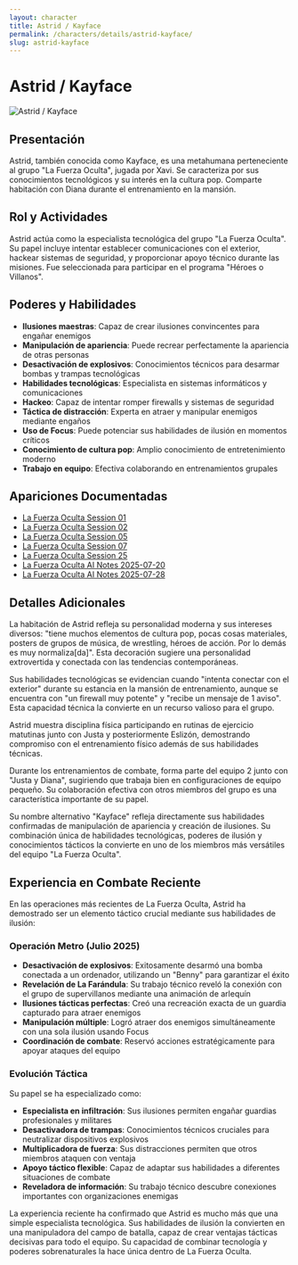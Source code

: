 ```yaml
---
layout: character
title: Astrid / Kayface
permalink: /characters/details/astrid-kayface/
slug: astrid-kayface
---
```


# Astrid / Kayface

<div class="character-photo">
  <img src="{{ site.baseurl }}/assets/img/characters/Astrid_Kayface.png" alt="Astrid / Kayface" />
</div>

## Presentación
Astrid, también conocida como Kayface, es una metahumana perteneciente al grupo "La Fuerza Oculta", jugada por Xavi. Se caracteriza por sus conocimientos tecnológicos y su interés en la cultura pop. Comparte habitación con Diana durante el entrenamiento en la mansión.

## Rol y Actividades
Astrid actúa como la especialista tecnológica del grupo "La Fuerza Oculta". Su papel incluye intentar establecer comunicaciones con el exterior, hackear sistemas de seguridad, y proporcionar apoyo técnico durante las misiones. Fue seleccionada para participar en el programa "Héroes o Villanos".

## Poderes y Habilidades
- **Ilusiones maestras**: Capaz de crear ilusiones convincentes para engañar enemigos
- **Manipulación de apariencia**: Puede recrear perfectamente la apariencia de otras personas
- **Desactivación de explosivos**: Conocimientos técnicos para desarmar bombas y trampas tecnológicas
- **Habilidades tecnológicas**: Especialista en sistemas informáticos y comunicaciones
- **Hackeo**: Capaz de intentar romper firewalls y sistemas de seguridad
- **Táctica de distracción**: Experta en atraer y manipular enemigos mediante engaños
- **Uso de Focus**: Puede potenciar sus habilidades de ilusión en momentos críticos
- **Conocimiento de cultura pop**: Amplio conocimiento de entretenimiento moderno
- **Trabajo en equipo**: Efectiva colaborando en entrenamientos grupales

## Apariciones Documentadas
- [La Fuerza Oculta Session 01](../../campaigns/la-fuerza-oculta/manual-notes/session-01.md)
- [La Fuerza Oculta Session 02](../../campaigns/la-fuerza-oculta/manual-notes/session-02.md)
- [La Fuerza Oculta Session 05](../../campaigns/la-fuerza-oculta/manual-notes/session-05.md)
- [La Fuerza Oculta Session 07](../../campaigns/la-fuerza-oculta/manual-notes/session-07.md)
- [La Fuerza Oculta Session 25](../../campaigns/la-fuerza-oculta/manual-notes/session-25.md)
- [La Fuerza Oculta AI Notes 2025-07-20](../../campaigns/la-fuerza-oculta/ai-notes/2025-07-20-gemini-notes.md)
- [La Fuerza Oculta AI Notes 2025-07-28](../../campaigns/la-fuerza-oculta/ai-notes/2025-07-28-gemini-notes.md)

## Detalles Adicionales
La habitación de Astrid refleja su personalidad moderna y sus intereses diversos: "tiene muchos elementos de cultura pop, pocas cosas materiales, posters de grupos de música, de wrestling, héroes de acción. Por lo demás es muy normaliza[da]". Esta decoración sugiere una personalidad extrovertida y conectada con las tendencias contemporáneas.

Sus habilidades tecnológicas se evidencian cuando "intenta conectar con el exterior" durante su estancia en la mansión de entrenamiento, aunque se encuentra con "un firewall muy potente" y "recibe un mensaje de 1 aviso". Esta capacidad técnica la convierte en un recurso valioso para el grupo.

Astrid muestra disciplina física participando en rutinas de ejercicio matutinas junto con Justa y posteriormente Eslizón, demostrando compromiso con el entrenamiento físico además de sus habilidades técnicas.

Durante los entrenamientos de combate, forma parte del equipo 2 junto con "Justa y Diana", sugiriendo que trabaja bien en configuraciones de equipo pequeño. Su colaboración efectiva con otros miembros del grupo es una característica importante de su papel.

Su nombre alternativo "Kayface" refleja directamente sus habilidades confirmadas de manipulación de apariencia y creación de ilusiones. Su combinación única de habilidades tecnológicas, poderes de ilusión y conocimientos tácticos la convierte en uno de los miembros más versátiles del equipo "La Fuerza Oculta".

## Experiencia en Combate Reciente

En las operaciones más recientes de La Fuerza Oculta, Astrid ha demostrado ser un elemento táctico crucial mediante sus habilidades de ilusión:

### Operación Metro (Julio 2025)
- **Desactivación de explosivos**: Exitosamente desarmó una bomba conectada a un ordenador, utilizando un "Benny" para garantizar el éxito
- **Revelación de La Farándula**: Su trabajo técnico reveló la conexión con el grupo de supervillanos mediante una animación de arlequín
- **Ilusiones tácticas perfectas**: Creó una recreación exacta de un guardia capturado para atraer enemigos
- **Manipulación múltiple**: Logró atraer dos enemigos simultáneamente con una sola ilusión usando Focus
- **Coordinación de combate**: Reservó acciones estratégicamente para apoyar ataques del equipo

### Evolución Táctica
Su papel se ha especializado como:
- **Especialista en infiltración**: Sus ilusiones permiten engañar guardias profesionales y militares
- **Desactivadora de trampas**: Conocimientos técnicos cruciales para neutralizar dispositivos explosivos
- **Multiplicadora de fuerza**: Sus distracciones permiten que otros miembros ataquen con ventaja
- **Apoyo táctico flexible**: Capaz de adaptar sus habilidades a diferentes situaciones de combate
- **Reveladora de información**: Su trabajo técnico descubre conexiones importantes con organizaciones enemigas

La experiencia reciente ha confirmado que Astrid es mucho más que una simple especialista tecnológica. Sus habilidades de ilusión la convierten en una manipuladora del campo de batalla, capaz de crear ventajas tácticas decisivas para todo el equipo. Su capacidad de combinar tecnología y poderes sobrenaturales la hace única dentro de La Fuerza Oculta.